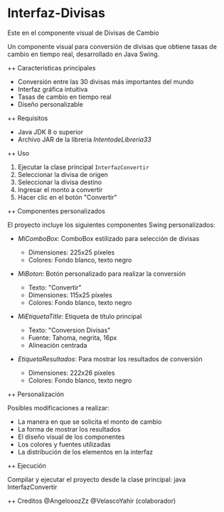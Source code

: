 # Interfaz-Divisas
Este en el componente visual de Divisas de Cambio


Un componente visual para conversión de divisas que obtiene tasas de cambio en tiempo real, desarrollado en Java Swing.

++ Características principales

- Conversión entre las 30 divisas más importantes del mundo
- Interfaz gráfica intuitiva
- Tasas de cambio en tiempo real
- Diseño personalizable

++ Requisitos

- Java JDK 8 o superior
- Archivo JAR de la librería *IntentodeLibreria33*

++ Uso

1. Ejecutar la clase principal `InterfazConvertir`
2. Seleccionar la divisa de origen
3. Seleccionar la divisa destino
4. Ingresar el monto a convertir
5. Hacer clic en el botón "Convertir"

++ Componentes personalizados

El proyecto incluye los siguientes componentes Swing personalizados:

- *MiComboBox*: ComboBox estilizado para selección de divisas
  - Dimensiones: 225x25 píxeles
  - Colores: Fondo blanco, texto negro

- *MiBoton*: Botón personalizado para realizar la conversión
  - Texto: "Convertir"
  - Dimensiones: 115x25 píxeles
  - Colores: Fondo blanco, texto negro

- *MiEtiquetaTitle*: Etiqueta de título principal
  - Texto: "Conversion Divisas"
  - Fuente: Tahoma, negrita, 16px
  - Alineación centrada

- *EtiquetaResultados*: Para mostrar los resultados de conversión
  - Dimensiones: 222x26 píxeles
  - Colores: Fondo blanco, texto negro

++ Personalización

Posibles modificaciones a  realizar:

- La manera en que se solicita el monto de cambio
- La forma de mostrar los resultados
- El diseño visual de los componentes
- Los colores y fuentes utilizadas
- La distribución de los elementos en la interfaz

++ Ejecución

Compilar y ejecutar el proyecto desde la clase principal:
java InterfazConvertir

++ Creditos 
@AngelooozZz
@VelascoYahir (colaborador)

